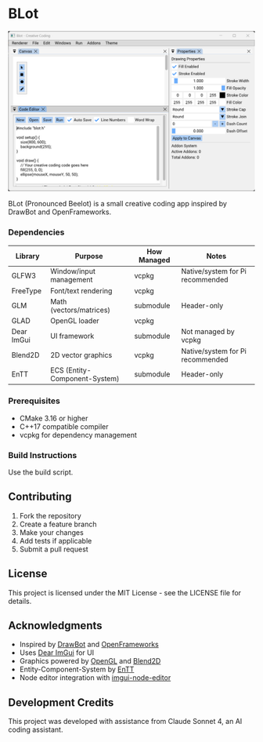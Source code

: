 # BLot

![preview](screenshots/blot_0001.png)

BLot (Pronounced Beelot) is a small creative coding app inspired by DrawBot and OpenFrameworks.

### Dependencies

| Library      | Purpose                        | How Managed   | Notes                                 |
|--------------|--------------------------------|---------------|---------------------------------------|
| GLFW3        | Window/input management        | vcpkg         | Native/system for Pi recommended      |
| FreeType     | Font/text rendering            | vcpkg         |                                       |
| GLM          | Math (vectors/matrices)        | submodule     | Header-only                           |
| GLAD         | OpenGL loader                  | vcpkg         |                                       |
| Dear ImGui   | UI framework                   | submodule     | Not managed by vcpkg                  |
| Blend2D      | 2D vector graphics             | vcpkg         | Native/system for Pi recommended      |
| EnTT         | ECS (Entity-Component-System)  | submodule     | Header-only                           |

### Prerequisites

- CMake 3.16 or higher
- C++17 compatible compiler
- vcpkg for dependency management

### Build Instructions

Use the build script.

## Contributing

1. Fork the repository
2. Create a feature branch
3. Make your changes
4. Add tests if applicable
5. Submit a pull request

## License

This project is licensed under the MIT License - see the LICENSE file for details.

## Acknowledgments

- Inspired by [DrawBot](https://drawbot.com/) and [OpenFrameworks](https://openframeworks.cc/)
- Uses [Dear ImGui](https://github.com/ocornut/imgui) for UI
- Graphics powered by [OpenGL](https://www.opengl.org/) and [Blend2D](https://blend2d.com/)
- Entity-Component-System by [EnTT](https://github.com/skypjack/entt)
- Node editor integration with [imgui-node-editor](https://github.com/thedmd/imgui-node-editor)

## Development Credits

This project was developed with assistance from Claude Sonnet 4, an AI coding assistant.
